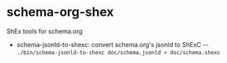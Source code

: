 # schema-org-shex
ShEx tools for schema.org

* schema-jsonld-to-shexc: convert schema.org's jsonld to ShExC -- `./bin/schema-jsonld-to-shexc doc/schema.jsonld > doc/schema.shexc`
